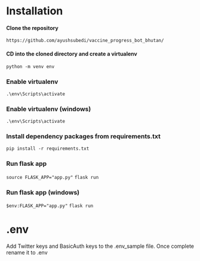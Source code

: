 # Installation

#### Clone the repository

`https://github.com/ayushsubedi/vaccine_progress_bot_bhutan/`


#### CD into the cloned directory and create a virtualenv

`python -m venv env`


### Enable virtualenv

`.\env\Scripts\activate`


### Enable virtualenv (windows)

`.\env\Scripts\activate`

### Install dependency packages from requirements.txt

`pip install -r requirements.txt`

### Run flask app
`source FLASK_APP="app.py"`
`flask run`

### Run flask app (windows)
`$env:FLASK_APP="app.py"`
`flask run`

# .env

Add Twitter keys and BasicAuth keys to the .env_sample file. Once complete rename it to .env

